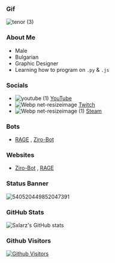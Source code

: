 ### Gif
![tenor (3)](https://user-images.githubusercontent.com/68730434/115080722-e88ddd00-9f0b-11eb-8340-06ead10898f1.gif)

### About Me

-   Male
-   Bulgarian
-   Graphic Designer
-   Learning how to program on ``.py`` & ``.js``

### Socials
- ![youtube (1)](https://user-images.githubusercontent.com/68730434/110563813-898eb880-8154-11eb-818c-3ddfd23357c9.png)  [YouTube](https://www.youtube.com/c/Sxlarz)
- ![Webp net-resizeimage](https://user-images.githubusercontent.com/68730434/110564264-379a6280-8155-11eb-8010-ee1a53569a6c.png)  [Twitch](https://twitch.tv/sxlarz__)
- ![Webp net-resizeimage (1)](https://user-images.githubusercontent.com/68730434/110564550-ae376000-8155-11eb-969b-6ab004b759ed.png)  [Steam](https://steamcommunity.com/id/Sxlarz)

### Bots
- [RAGE](https://discord.com/oauth2/authorize?client_id=706120306082971699&permissions=2146958847&scope=bot) , [Ziro-Bot](https://discord.com/oauth2/authorize?client_id=752242570532225064&permissions=268815426&scope=bot)

### Websites
- [Ziro-Bot](https://www.zirobot.xyz/) , [RAGE](https://ragebot.xyz)


### Status Banner
![540520449852047391](https://discord.c99.nl/widget/theme-1/540520449852047391.png)

### GitHub Stats
![Sxlarz's GitHub stats](https://github-readme-stats.vercel.app/api?username=azsumqk&show_icons=true&theme=radical)

### Github Visitors
<a href="https://github.com/azsumqk"><img alt="Github Visitors" src="https://visitor-badge.glitch.me/badge?page_id=azsumqk.azsumqk" /></a>
